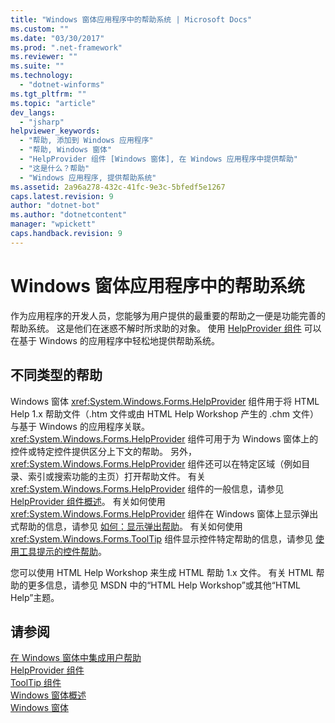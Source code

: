 ```yaml
---
title: "Windows 窗体应用程序中的帮助系统 | Microsoft Docs"
ms.custom: ""
ms.date: "03/30/2017"
ms.prod: ".net-framework"
ms.reviewer: ""
ms.suite: ""
ms.technology: 
  - "dotnet-winforms"
ms.tgt_pltfrm: ""
ms.topic: "article"
dev_langs: 
  - "jsharp"
helpviewer_keywords: 
  - "帮助, 添加到 Windows 应用程序"
  - "帮助, Windows 窗体"
  - "HelpProvider 组件 [Windows 窗体], 在 Windows 应用程序中提供帮助"
  - "这是什么？帮助"
  - "Windows 应用程序, 提供帮助系统"
ms.assetid: 2a96a278-432c-41fc-9e3c-5bfedf5e1267
caps.latest.revision: 9
author: "dotnet-bot"
ms.author: "dotnetcontent"
manager: "wpickett"
caps.handback.revision: 9
---
```

# Windows 窗体应用程序中的帮助系统
作为应用程序的开发人员，您能够为用户提供的最重要的帮助之一便是功能完善的帮助系统。  这是他们在迷惑不解时所求助的对象。  使用 [HelpProvider 组件](../../../../docs/framework/winforms/controls/helpprovider-component-windows-forms.md) 可以在基于 Windows 的应用程序中轻松地提供帮助系统。  
  
## 不同类型的帮助  
 Windows 窗体 <xref:System.Windows.Forms.HelpProvider> 组件用于将 HTML Help 1.x 帮助文件（.htm 文件或由 HTML Help Workshop 产生的 .chm 文件）与基于 Windows 的应用程序关联。  <xref:System.Windows.Forms.HelpProvider> 组件可用于为 Windows 窗体上的控件或特定控件提供区分上下文的帮助。  另外，<xref:System.Windows.Forms.HelpProvider> 组件还可以在特定区域（例如目录、索引或搜索功能的主页）打开帮助文件。  有关 <xref:System.Windows.Forms.HelpProvider> 组件的一般信息，请参见 [HelpProvider 组件概述](../../../../docs/framework/winforms/controls/helpprovider-component-overview-windows-forms.md)。  有关如何使用 <xref:System.Windows.Forms.HelpProvider> 组件在 Windows 窗体上显示弹出式帮助的信息，请参见 [如何：显示弹出帮助](../../../../docs/framework/winforms/advanced/how-to-display-pop-up-help.md)。  有关如何使用 <xref:System.Windows.Forms.ToolTip> 组件显示控件特定帮助的信息，请参见 [使用工具提示的控件帮助](../../../../docs/framework/winforms/advanced/control-help-using-tooltips.md)。  
  
 您可以使用 HTML Help Workshop 来生成 HTML 帮助 1.x 文件。  有关 HTML 帮助的更多信息，请参见 MSDN 中的“HTML Help Workshop”或其他“HTML Help”主题。  
  
## 请参阅  
 [在 Windows 窗体中集成用户帮助](../../../../docs/framework/winforms/advanced/integrating-user-help-in-windows-forms.md)   
 [HelpProvider 组件](../../../../docs/framework/winforms/controls/helpprovider-component-windows-forms.md)   
 [ToolTip 组件](../../../../docs/framework/winforms/controls/tooltip-component-windows-forms.md)   
 [Windows 窗体概述](../../../../docs/framework/winforms/windows-forms-overview.md)   
 [Windows 窗体](../../../../docs/framework/winforms/index.md)